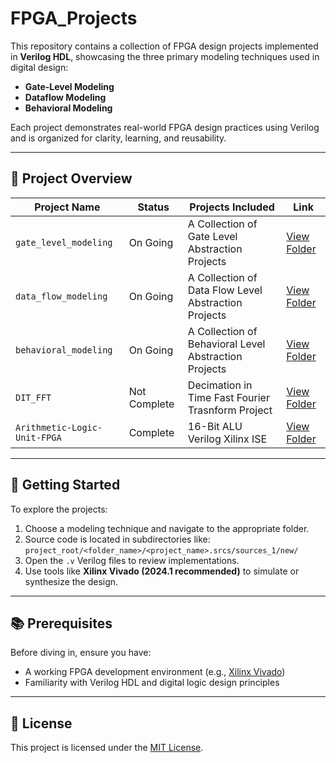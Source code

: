 
# FPGA\_Projects

This repository contains a collection of FPGA design projects implemented in **Verilog HDL**, showcasing the three primary modeling techniques used in digital design:

* **Gate-Level Modeling**
* **Dataflow Modeling**
* **Behavioral Modeling**

Each project demonstrates real-world FPGA design practices using Verilog and is organized for clarity, learning, and reusability.

---

## 📁 Project Overview

| Project Name          | Status             | Projects Included                                                           | Link                                 |
| --------------------- | ------------------ | --------------------------------------------------------------------------- | ------------------------------------ |
| `gate_level_modeling` | On Going           | A Collection of Gate Level Abstraction Projects                             | [View Folder](./gate_level_Modeling) |
| `data_flow_modeling`  | On Going           | A Collection of Data Flow Level Abstraction Projects                        | [View Folder](./data_flow_modeling)  |
| `behavioral_modeling` | On Going           | A Collection of Behavioral Level Abstraction Projects                       | [View Folder](./behavioral_modeling) |
| `DIT_FFT`             | Not Complete       | Decimation in Time Fast Fourier Trasnform Project                           | [View Folder](./behavioral_modeling) |
| `Arithmetic-Logic-Unit-FPGA` | Complete    | 16-Bit ALU Verilog Xilinx ISE                                               | [View Folder](./Arithmetic-Logic-Unit-FPGA) |


---

## 🧭 Getting Started

To explore the projects:

1. Choose a modeling technique and navigate to the appropriate folder.
2. Source code is located in subdirectories like:
   `project_root/<folder_name>/<project_name>.srcs/sources_1/new/`
3. Open the `.v` Verilog files to review implementations.
4. Use tools like **Xilinx Vivado (2024.1 recommended)** to simulate or synthesize the design.

---

## 📚 Prerequisites

Before diving in, ensure you have:

* A working FPGA development environment (e.g., [Xilinx Vivado](https://www.xilinx.com/products/design-tools/vivado.html))
* Familiarity with Verilog HDL and digital logic design principles

---

## 📜 License

This project is licensed under the [MIT License](./LICENSE).

